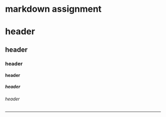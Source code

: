 # markdown assignment

<!--- headings -->
# header
## header
### header
#### header
##### header
###### header
---
<!--- diviser -->
